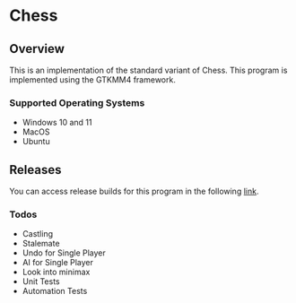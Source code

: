 # Chess

## Overview

This is an implementation of the standard variant of Chess. This program is implemented using the GTKMM4 framework. 

### Supported Operating Systems
- Windows 10 and 11
- MacOS
- Ubuntu

## Releases

You can access release builds for this program in the following [link](https://github.com).

### Todos
- Castling
- Stalemate
- Undo for Single Player
- AI for Single Player
- Look into minimax 
- Unit Tests
- Automation Tests
